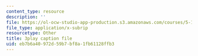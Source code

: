 ```yaml
---
content_type: resource
description: ''
file: https://ol-ocw-studio-app-production.s3.amazonaws.com/courses/5-112-principles-of-chemical-science-fall-2005/eb7b6a40972d59b7bf8a1fb61128ffb3_oLbTUpxhE24.vtt
file_type: application/x-subrip
resourcetype: Other
title: 3play caption file
uid: eb7b6a40-972d-59b7-bf8a-1fb61128ffb3
---
```

